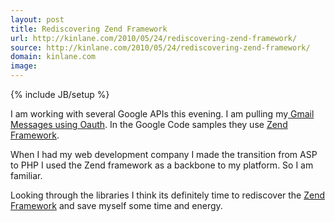 ```yaml
---
layout: post
title: Rediscovering Zend Framework
url: http://kinlane.com/2010/05/24/rediscovering-zend-framework/
source: http://kinlane.com/2010/05/24/rediscovering-zend-framework/
domain: kinlane.com
image: 
---
```

{% include JB/setup %}<p>I am working with several Google APIs this evening. I am pulling my<a href="http://code.google.com/apis/gmail/oauth/code.html"> Gmail Messages using Oauth</a>. In the Google Code samples they use <a href="http://framework.zend.com">Zend Framework</a>.<p></p>
When I had my web development company I made the transition from ASP to PHP I used the Zend framework as a backbone to my platform. So I am familiar.<p></p>
Looking through the libraries I think its definitely time to rediscover the <a href="http://framework.zend.com">Zend Framework</a> and save myself some time and energy.</p>
